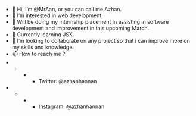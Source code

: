 - 👋 Hi, I’m @MrAan, or you can call me Azhan.
- 👀 I’m interested in web development. 
- 👀 Will be doing my internship placement in assisting in software development and improvement in this upcoming March. 
- 🌱 Currently learning JSX. 
- 💞️ I’m looking to collaborate on any project so that i can improve more on my skills and knowledge.
- 📫 How to reach me ?
- - - - Twitter: @azhanhannan
- - - - Instagram: @azhanhannan
<!---
MrAan/MrAan is a ✨ special ✨ repository because its `README.md` (this file) appears on your GitHub profile.
You can click the Preview link to take a look at your changes.
--->
